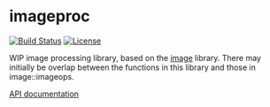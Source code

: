 imageproc
====
[![Build Status](https://travis-ci.org/PistonDevelopers/imageproc.svg?branch=master)](https://travis-ci.org/PistonDevelopers/imageproc)
[![License](https://img.shields.io/badge/license-MIT-blue.svg)](https://github.com/PistonDevelopers/imageproc/blob/master/LICENSE)

WIP image processing library, based on the [image](https://github.com/PistonDevelopers/image) library. There may initially
be overlap between the functions in this library and those in image::imageops.

[API documentation](http://docs.piston.rs/imageproc/imageproc/)
